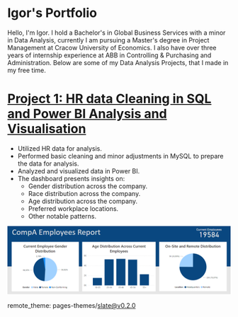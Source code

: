 # Igor's Portfolio
Hello, I'm Igor. I hold a Bachelor's in Global Business Services with a minor in Data Analysis, currently I am pursuing a Master's degree in Project Management at Cracow University of Economics. I also have over three years of internship experience at ABB in Controlling & Purchasing and Administration. Below are some of my Data Analysis Projects, that I made in my free time.



# [Project 1: HR data Cleaning in SQL and Power BI Analysis and Visualisation](https://github.com/Igusee/Project-1-HR-Data)
* Utilized HR data for analysis.
* Performed basic cleaning and minor adjustments in MySQL to prepare the data for analysis.
* Analyzed and visualized data in Power BI.
* The dashboard presents insights on:
  * Gender distribution across the company.
  * Race distribution across the company.
  * Age distribution across the company.
  * Preferred workplace locations.
  * Other notable patterns.

![Sample Dashboard](https://github.com/Igusee/Project-1-HR-Data/blob/main/Images/Power%20Bi%20dashboard)

remote_theme: pages-themes/slate@v0.2.0
